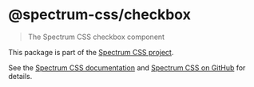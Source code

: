 # @spectrum-css/checkbox
> The Spectrum CSS checkbox component

This package is part of the [Spectrum CSS project](https://github.com/adobe/spectrum-css).

See the [Spectrum CSS documentation](https://opensource.adobe.com/spectrum-css/) and [Spectrum CSS on GitHub](https://github.com/adobe/spectrum-css) for details.
